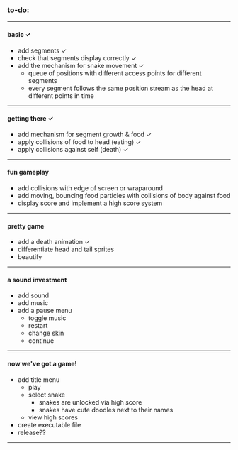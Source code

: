 ### to-do:

---
#### basic ✓
* add segments ✓
* check that segments display correctly ✓
* add the mechanism for snake movement ✓
    * queue of positions with different 
        access points for different segments
    * every segment follows the same position 
        stream as the head at different 
        points in time
---
#### getting there ✓
* add mechanism for segment growth & food ✓
* apply collisions of food to head (eating) ✓
* apply collisions against self (death) ✓
---
#### fun gameplay
* add collisions with edge of screen or 
    wraparound
* add moving, bouncing food particles with 
    collisions of body against food
* display score and implement a high score 
    system
---
#### pretty game
* add a death animation ✓
* differentiate head and tail sprites
* beautify
---
#### a sound investment
* add sound
* add music
* add a pause menu
    * toggle music
    * restart
    * change skin
    * continue
---
#### now we've got a game!
* add title menu
    * play
    * select snake
        * snakes are unlocked via high score
        * snakes have cute doodles next to 
            their names
    * view high scores
* create executable file
* release??
---